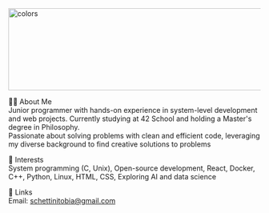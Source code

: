 <img width="920" height="164" alt="colors" src="https://github.com/user-attachments/assets/fd64f639-3a18-45ec-8001-b1debf94e3f6" />

👨‍💻 About Me <br/>
Junior programmer with hands-on experience in system-level development and web projects. Currently studying at 42 School and holding a Master's degree in Philosophy. <br/>
Passionate about solving problems with clean and efficient code, leveraging my diverse background to find creative solutions to problems

🌟 Interests <br/>
System programming (C, Unix),
Open-source development,
React, Docker,
C++, Python, Linux,
HTML, CSS,
Exploring AI and data science

🔗 Links <br/>
Email: schettinitobia@gmail.com
